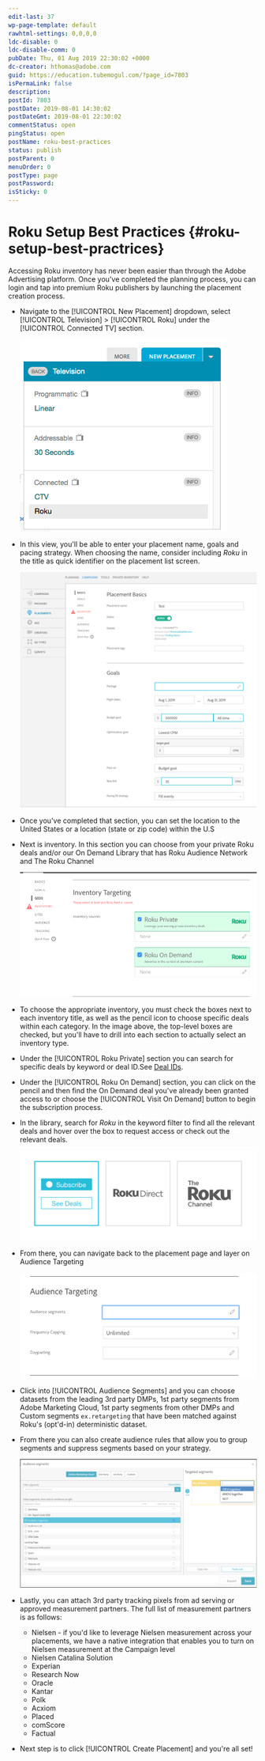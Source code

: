 ```yaml
---
edit-last: 37
wp-page-template: default
rawhtml-settings: 0,0,0,0
ldc-disable: 0
ldc-disable-comm: 0
pubDate: Thu, 01 Aug 2019 22:30:02 +0000
dc-creator: hthomas@adobe.com
guid: https://education.tubemogul.com/?page_id=7803
isPermaLink: false
description: 
postId: 7803
postDate: 2019-08-01 14:30:02
postDateGmt: 2019-08-01 22:30:02
commentStatus: open
pingStatus: open
postName: roku-best-practices
status: publish
postParent: 0
menuOrder: 0
postType: page
postPassword: 
isSticky: 0
---
```


# Roku Setup Best Practices {#roku-setup-best-practrices}

Accessing Roku inventory has never been easier than through the Adobe Advertising platform. Once you've completed the planning process, you can login and tap into premium Roku publishers by launching the placement creation process.

* Navigate to the [!UICONTROL New Placement] dropdown, select [!UICONTROL Television] > [!UICONTROL Roku] under the [!UICONTROL Connected TV] section.

  ![Screen Shot 2019-08-01 at 2.07.28 PM](assets/screen-shot-2019-08-01-at-2.07.28-pm.png)

* In this view, you'll be able to enter your placement name, goals and pacing strategy. When choosing the name, consider including *Roku* in the title as quick identifier on the placement list screen.

  ![Screen Shot 2019-08-01 at 2.09.54 PM](assets/screen-shot-2019-08-01-at-2.09.54-pm.png)

* Once you've completed that section, you can set the location to the United States or a location (state or zip code) within the U.S
* Next is inventory. In this section you can choose from your private Roku deals and/or our On Demand Library that has Roku Audience Network and The Roku Channel

  ![Screen Shot 2019-08-01 at 2.12.57 PM](assets/screen-shot-2019-08-01-at-2.12.57-pm.png)

* To choose the appropriate inventory, you must check the boxes next to each inventory title, as well as the pencil icon to choose specific deals within each category. In the image above, the top-level boxes are checked, but you'll have to drill into each section to actually select an inventory type.
* Under the [!UICONTROL Roku Private] section you can search for specific deals by keyword or deal ID.See [Deal IDs](deal-ids.md).
* Under the [!UICONTROL Roku On Demand] section, you can click on the pencil and then find the On Demand deal you've already been granted access to or choose the [!UICONTROL Visit On Demand] button to begin the subscription process.
* In the library, search for *Roku* in the keyword filter to find all the relevant deals and hover over the box to request access or check out the relevant deals.

  ![Screen Shot 2019-08-01 at 2.18.46 PM](assets/screen-shot-2019-08-01-at-2.18.46-pm.png)

* From there, you can navigate back to the placement page and layer on Audience Targeting

  ![Screen Shot 2019-08-01 at 2.20.03 PM](assets/screen-shot-2019-08-01-at-2.20.03-pm.png)

* Click into [!UICONTROL Audience Segments] and you can choose datasets from the leading 3rd party DMPs, 1st party segments from Adobe Marketing Cloud, 1st party segments from other DMPs and Custom segments `ex.retargeting` that have been matched against Roku's (opt'd-in) deterministic dataset.
* From there you can also create audience rules that allow you to group segments and suppress segments based on your strategy.

  ![Screen Shot 2019-08-01 at 2.34.43 PM](assets/screen-shot-2019-08-01-at-2.34.43-pm-1024x555.png)

* Lastly, you can attach 3rd party tracking pixels from ad serving or approved measurement partners. The full list of measurement partners is as follows:

  * Nielsen - if you'd like to leverage Nielsen measurement across your placements, we have a native integration that enables you to turn on Nielsen measurement at the Campaign level
  * Nielsen Catalina Solution
  * Experian
  * Research Now
  * Oracle
  * Kantar
  * Polk
  * Acxiom
  * Placed
  * comScore
  * Factual

* Next step is to click [!UICONTROL Create Placement] and you're all set!
